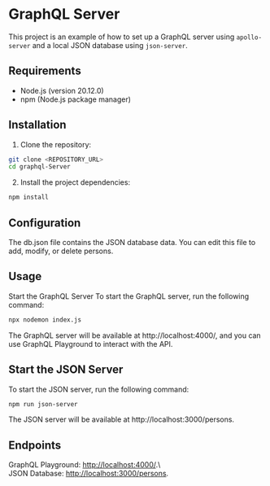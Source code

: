 # GraphQL Server
This project is an example of how to set up a GraphQL server using `apollo-server` and a local JSON database using `json-server`.

## Requirements
- Node.js (version 20.12.0)
- npm (Node.js package manager)

## Installation
1. Clone the repository:

```sh
git clone <REPOSITORY_URL>
cd graphql-Server
```

2. Install the project dependencies:

```bash
npm install
```

## Configuration
The db.json file contains the JSON database data. You can edit this file to add, modify, or delete persons.

## Usage
Start the GraphQL Server
To start the GraphQL server, run the following command:
```bash
npx nodemon index.js
```

The GraphQL server will be available at http://localhost:4000/, and you can use GraphQL Playground to interact with the API.

## Start the JSON Server
To start the JSON server, run the following command:
```bash
npm run json-server
```
The JSON server will be available at http://localhost:3000/persons.

## Endpoints
GraphQL Playground: [http://localhost:4000/](http://localhost:4000/).\  
JSON Database: [http://localhost:3000/persons](http://localhost:3000/persons).
